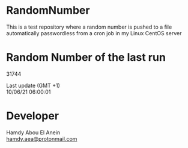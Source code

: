 # RandomNumber    
This is a test repository where a random number is pushed to a file automatically passwordless from a cron job in my Linux CentOS server    
# Random Number of the last run   
31744
      
Last update (GMT +1)    
10/06/21 06:00:01
# Developer    
Hamdy Abou El Anein   
hamdy.aea@protonmail.com
